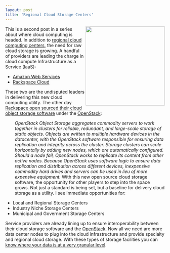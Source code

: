 ```yaml
---
layout: post
title: 'Regional Cloud Storage Centers'
---
```

<img title="Cloud Compute Centers" src="http://kinlane-productions.s3.amazonaws.com/cloud-computing/datacenter2.png" alt="" width="250" align="right" />This is a second post in a series about where cloud computing is headed.  In addition to <a href="http://www.kinlane.com/2010/07/regional-cloud-computer-centers/">regional cloud computing centers</a>, the need for  raw cloud storage is growing. A handful of providers are leading the charge in cloud  compute Infrastructure as a Service (IaaS):
<ul class="mainlist">
<li><a href="http://aws.amazon.com/" target="_blank">Amazon Web Services</a></li>
<li><a href="http://www.rackspacecloud.com/" target="_blank">Rackspace  Cloud</a></li>
</ul>
These two are the undisputed leaders in delivering this new cloud  computing utility. The other day <a href="http://www.kinlane.com/2010/07/openstack-open-source-open-standards-cloud/">Rackspace  open sourced their cloud object storage software</a> under the <a href="http://www.openstack.org" target="_blank">OpenStack</a>:
<p style="padding-left: 30px;"><em>OpenStack Object Storage aggregates commodity servers to work together in clusters for reliable, redundant, and large-scale storage of static objects. Objects are written to multiple hardware devices in the datacenter, with the OpenStack software responsible for ensuring data replication and integrity across the cluster. Storage clusters can scale horizontally by adding new nodes, which are automatically configured. Should a node fail, OpenStack works to replicate its content from other active nodes. Because OpenStack uses software logic to ensure data replication and distribution across different devices, inexpensive commodity hard drives and servers can be used in lieu of more expensive equipment.</em>
With this new open source cloud storage software, the opportunity  for other players to step into the space grows. Not just a standard is  being set, but a baseline for delivery cloud storage as a utility. I  see immediate opportunities for:
<ul class="mainlist">
<li>Local and Regional Storage Centers</li>
<li>Industry Niche Storage Centers</li>
<li>Municipal and Government Storage Centers</li>
</ul>
Service providers are already lining up to ensure interoperability  between their cloud storage software and the <a href="http://www.openstack.org/" target="_blank">OpenStack</a>. Now all we need are more data center  nodes to plug into the cloud infrastructure and provide specialty and  regional cloud storage. With these types of storage facilities you can <a href="http://www.kinlane.com/2010/06/do-you-know-where-your-data-is-in-the-cloud/">know where your data is at a very granular level</a>.